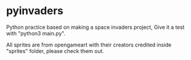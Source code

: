 # pyinvaders
Python practice based on making a space invaders project,
Give it a test with "python3 main.py".

All sprites are from opengameart with their creators credited inside "sprites" folder, please check them out.

